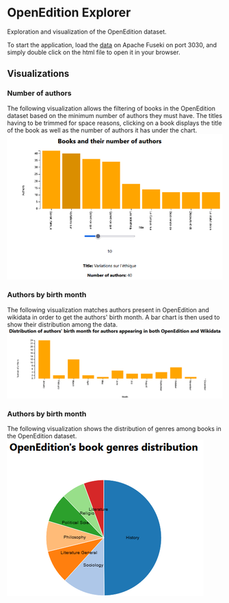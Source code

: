 # OpenEdition Explorer

Exploration and visualization of the OpenEdition dataset.

To start the application, load the [data](https://drive.google.com/file/d/1g_ydUlaoqp4M1NU-aCCSqwC8SlRvqXaY/view?usp=share_link) on Apache Fuseki on port 3030, and simply double click on the html file to open it in your browser.

## Visualizations
### Number of authors
The following visualization allows the filtering of books in the OpenEdition dataset based on the minimum number of authors they must have. The titles having to be trimmed for space reasons, clicking on a book displays the title of the book as well as the number of authors it has under the chart.
![Number of authors](images/nb_authors.png)

### Authors by birth month
The following visualization matches authors present in OpenEdition and wikidata in order to get the authors' birth month. A bar chart is then used to show their distribution among the data.
![Authors by birth month](images/authors_birthmonth.png)

### Authors by birth month
The following visualization shows the distribution of genres among books in the OpenEdition dataset.
![Genres distribution](images/genre_distribution.png)